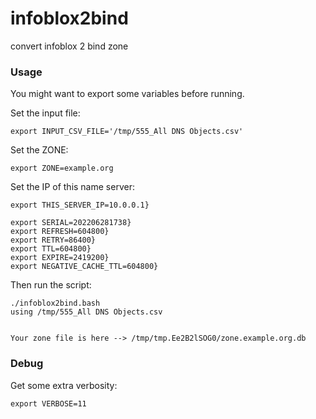 # infoblox2bind
convert infoblox 2 bind zone


### Usage

You might want to export some variables before running.

Set the input file:

```
export INPUT_CSV_FILE='/tmp/555_All DNS Objects.csv'
```

Set the ZONE:

```
export ZONE=example.org
```

Set the IP of this name server:

```
export THIS_SERVER_IP=10.0.0.1}
```

```
export SERIAL=202206281738}
export REFRESH=604800}
export RETRY=86400}
export TTL=604800}
export EXPIRE=2419200}
export NEGATIVE_CACHE_TTL=604800}
```

Then run the script:

```
./infoblox2bind.bash
using /tmp/555_All DNS Objects.csv


Your zone file is here --> /tmp/tmp.Ee2B2lSOG0/zone.example.org.db
```

### Debug

Get some extra verbosity:

```
export VERBOSE=11
```
